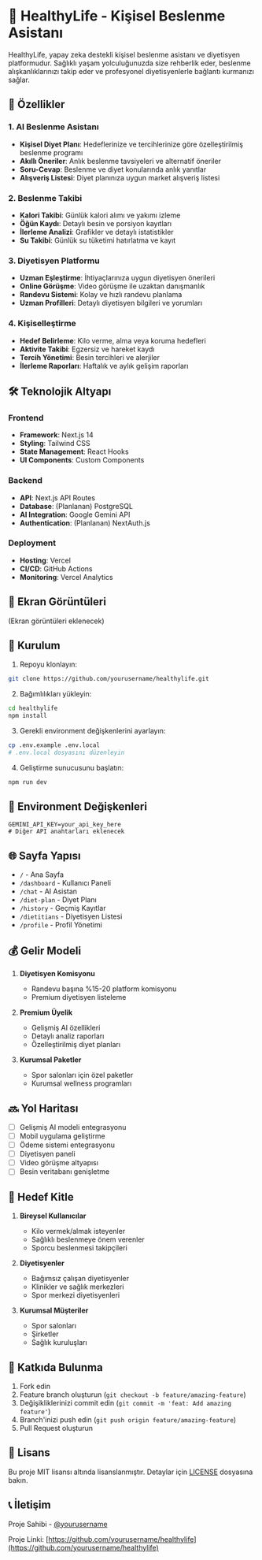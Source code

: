 # 🥗 HealthyLife - Kişisel Beslenme Asistanı

HealthyLife, yapay zeka destekli kişisel beslenme asistanı ve diyetisyen platformudur. Sağlıklı yaşam yolculuğunuzda size rehberlik eder, beslenme alışkanlıklarınızı takip eder ve profesyonel diyetisyenlerle bağlantı kurmanızı sağlar.

## 🌟 Özellikler

### 1. AI Beslenme Asistanı
- **Kişisel Diyet Planı**: Hedeflerinize ve tercihlerinize göre özelleştirilmiş beslenme programı
- **Akıllı Öneriler**: Anlık beslenme tavsiyeleri ve alternatif öneriler
- **Soru-Cevap**: Beslenme ve diyet konularında anlık yanıtlar
- **Alışveriş Listesi**: Diyet planınıza uygun market alışveriş listesi

### 2. Beslenme Takibi
- **Kalori Takibi**: Günlük kalori alımı ve yakımı izleme
- **Öğün Kaydı**: Detaylı besin ve porsiyon kayıtları
- **İlerleme Analizi**: Grafikler ve detaylı istatistikler
- **Su Takibi**: Günlük su tüketimi hatırlatma ve kayıt

### 3. Diyetisyen Platformu
- **Uzman Eşleştirme**: İhtiyaçlarınıza uygun diyetisyen önerileri
- **Online Görüşme**: Video görüşme ile uzaktan danışmanlık
- **Randevu Sistemi**: Kolay ve hızlı randevu planlama
- **Uzman Profilleri**: Detaylı diyetisyen bilgileri ve yorumları

### 4. Kişiselleştirme
- **Hedef Belirleme**: Kilo verme, alma veya koruma hedefleri
- **Aktivite Takibi**: Egzersiz ve hareket kaydı
- **Tercih Yönetimi**: Besin tercihleri ve alerjiler
- **İlerleme Raporları**: Haftalık ve aylık gelişim raporları

## 🛠️ Teknolojik Altyapı

### Frontend
- **Framework**: Next.js 14
- **Styling**: Tailwind CSS
- **State Management**: React Hooks
- **UI Components**: Custom Components

### Backend
- **API**: Next.js API Routes
- **Database**: (Planlanan) PostgreSQL
- **AI Integration**: Google Gemini API
- **Authentication**: (Planlanan) NextAuth.js

### Deployment
- **Hosting**: Vercel
- **CI/CD**: GitHub Actions
- **Monitoring**: Vercel Analytics

## 📱 Ekran Görüntüleri

(Ekran görüntüleri eklenecek)

## 🚀 Kurulum

1. Repoyu klonlayın:
```bash
git clone https://github.com/yourusername/healthylife.git
```

2. Bağımlılıkları yükleyin:
```bash
cd healthylife
npm install
```

3. Gerekli environment değişkenlerini ayarlayın:
```bash
cp .env.example .env.local
# .env.local dosyasını düzenleyin
```

4. Geliştirme sunucusunu başlatın:
```bash
npm run dev
```

## 🔧 Environment Değişkenleri

```env
GEMINI_API_KEY=your_api_key_here
# Diğer API anahtarları eklenecek
```

## 🌐 Sayfa Yapısı

- `/` - Ana Sayfa
- `/dashboard` - Kullanıcı Paneli
- `/chat` - AI Asistan
- `/diet-plan` - Diyet Planı
- `/history` - Geçmiş Kayıtlar
- `/dietitians` - Diyetisyen Listesi
- `/profile` - Profil Yönetimi

## 💰 Gelir Modeli

1. **Diyetisyen Komisyonu**
   - Randevu başına %15-20 platform komisyonu
   - Premium diyetisyen listeleme

2. **Premium Üyelik**
   - Gelişmiş AI özellikleri
   - Detaylı analiz raporları
   - Özelleştirilmiş diyet planları

3. **Kurumsal Paketler**
   - Spor salonları için özel paketler
   - Kurumsal wellness programları

## 🔜 Yol Haritası

- [ ] Gelişmiş AI modeli entegrasyonu
- [ ] Mobil uygulama geliştirme
- [ ] Ödeme sistemi entegrasyonu
- [ ] Diyetisyen paneli
- [ ] Video görüşme altyapısı
- [ ] Besin veritabanı genişletme

## 👥 Hedef Kitle

1. **Bireysel Kullanıcılar**
   - Kilo vermek/almak isteyenler
   - Sağlıklı beslenmeye önem verenler
   - Sporcu beslenmesi takipçileri

2. **Diyetisyenler**
   - Bağımsız çalışan diyetisyenler
   - Klinikler ve sağlık merkezleri
   - Spor merkezi diyetisyenleri

3. **Kurumsal Müşteriler**
   - Spor salonları
   - Şirketler
   - Sağlık kuruluşları

## 🤝 Katkıda Bulunma

1. Fork edin
2. Feature branch oluşturun (`git checkout -b feature/amazing-feature`)
3. Değişikliklerinizi commit edin (`git commit -m 'feat: Add amazing feature'`)
4. Branch'inizi push edin (`git push origin feature/amazing-feature`)
5. Pull Request oluşturun

## 📄 Lisans

Bu proje MIT lisansı altında lisanslanmıştır. Detaylar için [LICENSE](LICENSE) dosyasına bakın.

## 📞 İletişim

Proje Sahibi - [@yourusername](https://twitter.com/yourusername)

Proje Linki: [https://github.com/yourusername/healthylife](https://github.com/yourusername/healthylife)
